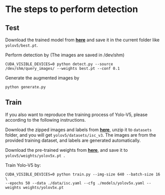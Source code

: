# The steps to perform detection

## Test

Download the trained model from [**here**](https://drive.google.com/file/d/1Y-yVSnTfpVB2P1RCfTRAiHA67CTF_ZX9/view?usp=sharing) and save it in the current folder like ```yolov5/best.pt```.

Perform detection by (The images are saved in /dev/shm)
```
CUDA_VISIBLE_DEVICES=0 python detect.py --source /dev/shm/query_images/ --weights best.pt --conf 0.1 
```

Generate the augmented images by
```
python generate.py
```


## Train
If you also want to reproduce the training process of Yolo-V5, please according to the following instructions.

Download the zipped images and labels from [**here**](https://drive.google.com/file/d/10rrUYKNI8j0Sr8TH1WIbdSCCF8Q0ZrMN/view?usp=sharing), unzip it to ```datasets``` folder, and you will get ```yolov5/datasets/isc_v3```. The images are from the provided training dataset, and labels are generated automatically.

Download the pre-trained weights from [**here**](https://drive.google.com/file/d/1oZv51z2i8pDlhHqSiGh1vKn1BaL0x9Tb/view?usp=sharing), and save it to ```yolov5/weights/yolov5x.pt ```.

Train Yolo-V5 by:
```
CUDA_VISIBLE_DEVICES=0 python train.py --img-size 640 --batch-size 16 \
--epochs 50 --data ./data/isc.yaml --cfg ./models/yolov5x.yaml --weights weights/yolov5x.pt
```
